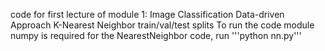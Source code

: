 code for first lecture of  module 1: Image Classification Data-driven Approach K-Nearest Neighbor train/val/test splits
To run the code module numpy is required
for the NearestNeighbor code, run
'''python nn.py'''
